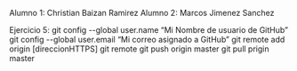 Alumno 1: Christian Baizan Ramirez
Alumno 2: Marcos Jimenez Sanchez

Ejercicio 5:
git config --global user.name “Mi Nombre de usuario de GitHub”
git config --global user.email “Mi correo asignado a GitHub”
git remote add origin [direccionHTTPS]
git remote
git push origin master
git pull prigin master

